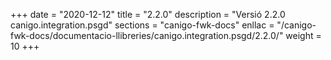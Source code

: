 +++
date        = "2020-12-12"
title       = "2.2.0"
description = "Versió 2.2.0 canigo.integration.psgd"
sections    = "canigo-fwk-docs"
enllac		= "/canigo-fwk-docs/documentacio-llibreries/canigo.integration.psgd/2.2.0/"
weight		= 10
+++
